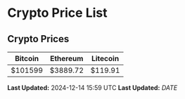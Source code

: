 # Crypto Price List

## Crypto Prices
| Bitcoin | Ethereum | Litecoin |
| ------- | -------- | -------- |
| $101599 | $3889.72 | $119.91 |
**Last Updated:** 2024-12-14 15:59 UTC
**Last Updated:** $DATE$
